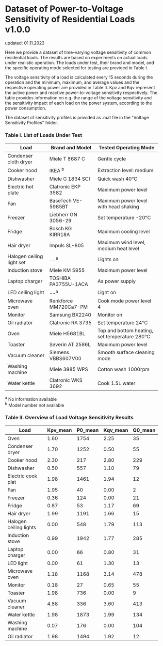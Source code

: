 # Dataset of Power-to-Voltage Sensitivity of Residential Loads v1.0.0
updated: 01.11.2023

Here we provide a dataset of time-varying voltage sensitivity of common residential loads. The results are based on experiments on actual loads under realistic operation. The loads under test, their brand and model, and the specific operating mode selected for testing are provided in Table I. 

The voltage sensitivity of a load is calculated every 15 seconds during the operation and the minimum, maximum, and average values and the respective operating power are provided in Table II. Kpv and Kqv represent the active power and reactive power-to-voltage sensitivity respectively. The table provides information on e.g. the range of the voltage sensitivity and the sensitivity impact of each load on the power system, according to the power consumption.

The dataset of sensitivity profiles is provided as .mat file in the "Voltage Sensitivity Profiles" folder. 

### Table I. List of Loads Under Test
| Load                   | Brand and Model       | Tested Operating Mode                                | 
|------------------------|------------------------|------------------------------------------------------|
| Condenser cloth dryer  | Miele T 8687 C         | Gentle cycle                                         |
| Cooker hood            | IKEA <sup>b</sup>      | Extraction level: medium                             |
| Dishwasher             | Miele G 1834 SCI       | Quick wash 40°C                                      |
| Electric hot plate     | Clatronic EKP 3582     | Maximum power level                                  |
| Fan                    | BaseTech VE-5985BT     | Maximum power level with head shaking                |
| Freezer                | Liebherr GN 3056-29    | Set temperature -20°C                                |
| Fridge                 | Bosch KG KIRR18A       | Maximum cooling level                                |
| Hair dryer             | Impuls SL-805          | Maximum wind level, medium heat level                |
| Halogen ceiling light set | --<sup>a</sup>      | Lights on                                            |
| Induction stove        | Miele KM 5955          | Maximum power level                                  |
| Laptop charger         | TOSHIBA PA3755U-1ACA   | As power supply                                      |
| LED ceiling light      | --<sup>a</sup>         | Light on                                             |
| Microwave oven         | Renkforce MM720Ca7-PM  | Cook mode power level 4                              |
| Monitor                | Samsung BX2240         | Monitor on                                           |
| Oil radiator           | Clatronic RA 3735      | Set temperature 24°C                                 |
| Oven                   | Miele H5681BL          | Top and bottom heating, set temperature 280°C        |
| Toaster                | Severin AT 2586L       | Maximum power level                                  |
| Vacuum cleaner         | Siemens VBBS607V00     | Smooth surface cleaning mode                         |
| Washing machine        | Miele 3985 WPS         | Cotton wash 1000rpm                                  |
| Water kettle           | Clatronic WKS 3692     | Cook 1.5L water                                      |

<sup>a</sup> No information available  
<sup>b</sup> Model number not available

### Table II. Overview of Load Voltage Sensitivity Results
| Load                   | Kpv_mean  | P0_mean  | Kqv_mean  | Q0_mean   |
|------------------------|------|------|------|------|
| Oven                   | 1.60 | 1754 | 2.25 | 35   |
| Condenser dryer        | 1.70 | 1252 | 0.50 | 55   |
| Cooker hood            | 2.30 | 217  | 2.80 | 229  |
| Dishwasher             | 0.50 | 557  | 1.10 | 79   |
| Electric cook plat     | 1.98 | 1461 | 1.94 | 12   |
| Fan                    | 1.95 | 40   | 0.00 | 2    |
| Freezer                | 0.36 | 124  | 0.00 | 21   |
| Fridge                 | 0.87 | 53   | 1.17 | 69   |
| Hair dryer             | 1.99 | 1191 | 1.66 | 15   |
| Halogen ceiling lights | 0.00 | 548  | 1.79 | 113  |
| Induction stove        | 0.99 | 1942 | 1.77 | 285  |
| Laptop charger         | 0.00 | 66   | 0.80 | 31   |
| LED light              | 0.00 | 61   | 1.30 | 13   |
| Microwave oven         | 1.18 | 1168 | 3.14 | 478  |
| Monitor                | 0.18 | 27   | 0.65 | 55   |
| Toaster                | 1.98 | 736  | 0.00 | 9    |
| Vacuum cleaner         | 4.88 | 336  | 3.60 | 413  |
| Water kettle           | 1.98 | 1873 | 1.99 | 134  |
| Washing machine        | 0.07 | 176  | 0.00 | 104  |
| Oil radiator           | 1.98 | 1494 | 1.92 | 12   |











